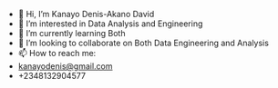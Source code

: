 - 👋 Hi, I’m Kanayo Denis-Akano David
- 👀 I’m interested in Data Analysis and Engineering
- 🌱 I’m currently learning Both
- 💞️ I’m looking to collaborate on Both Data Engineering and Analysis
- 📫 How to reach me:
- kanayodenis@gmail.com
- +2348132904577

<!---
Kanayo-Denis/Kanayo-Denis is a ✨ special ✨ repository because its `README.md` (this file) appears on your GitHub profile.
You can click the Preview link to take a look at your changes.
--->
